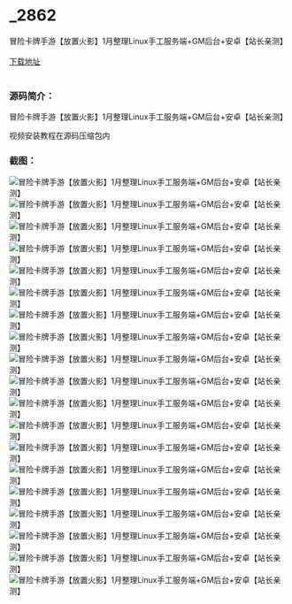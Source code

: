 # _2862
冒险卡牌手游【放置火影】1月整理Linux手工服务端+GM后台+安卓【站长亲测】
<br/></br>
[下载地址](https://www.uuid2.com/2862.html "下载地址")
<br/></br>
<h3>源码简介：</h3>
<p>冒险卡牌手游【放置火影】1月整理Linux手工服务端+GM后台+安卓【站长亲测】<p>
<p>视频安装教程在源码压缩包内<p>
<h3>截图：</h3>
<img src="https://www.uuid2.com/wp-content/uploads/img/202201/371279f244.jpg" alt="冒险卡牌手游【放置火影】1月整理Linux手工服务端+GM后台+安卓【站长亲测】"><img src="https://www.uuid2.com/wp-content/uploads/img/202201/8f44483645.jpg" alt="冒险卡牌手游【放置火影】1月整理Linux手工服务端+GM后台+安卓【站长亲测】"><img src="https://www.uuid2.com/wp-content/uploads/img/202201/8f44483417.jpg" alt="冒险卡牌手游【放置火影】1月整理Linux手工服务端+GM后台+安卓【站长亲测】"><img src="https://www.uuid2.com/wp-content/uploads/img/202201/1cbdf79354.jpg" alt="冒险卡牌手游【放置火影】1月整理Linux手工服务端+GM后台+安卓【站长亲测】"><img src="https://www.uuid2.com/wp-content/uploads/img/202201/9eecb9a180.jpg" alt="冒险卡牌手游【放置火影】1月整理Linux手工服务端+GM后台+安卓【站长亲测】"><img src="https://www.uuid2.com/wp-content/uploads/img/202201/f63d3f3502.jpg" alt="冒险卡牌手游【放置火影】1月整理Linux手工服务端+GM后台+安卓【站长亲测】"><img src="https://www.uuid2.com/wp-content/uploads/img/202201/371b262897.jpg" alt="冒险卡牌手游【放置火影】1月整理Linux手工服务端+GM后台+安卓【站长亲测】"><img src="https://www.uuid2.com/wp-content/uploads/img/202201/33b402c284.jpg" alt="冒险卡牌手游【放置火影】1月整理Linux手工服务端+GM后台+安卓【站长亲测】"><img src="https://www.uuid2.com/wp-content/uploads/img/202201/132d2ac784.jpg" alt="冒险卡牌手游【放置火影】1月整理Linux手工服务端+GM后台+安卓【站长亲测】"><img src="https://www.uuid2.com/wp-content/uploads/img/202201/90faf19134.jpg" alt="冒险卡牌手游【放置火影】1月整理Linux手工服务端+GM后台+安卓【站长亲测】"><img src="https://www.uuid2.com/wp-content/uploads/img/202201/991f5f9924.jpg" alt="冒险卡牌手游【放置火影】1月整理Linux手工服务端+GM后台+安卓【站长亲测】"><img src="https://www.uuid2.com/wp-content/uploads/img/202201/8c76cd4614.jpg" alt="冒险卡牌手游【放置火影】1月整理Linux手工服务端+GM后台+安卓【站长亲测】"><img src="https://www.uuid2.com/wp-content/uploads/img/202201/8c76cd4840.jpg" alt="冒险卡牌手游【放置火影】1月整理Linux手工服务端+GM后台+安卓【站长亲测】"><img src="https://www.uuid2.com/wp-content/uploads/img/202201/4b1d815617.jpg" alt="冒险卡牌手游【放置火影】1月整理Linux手工服务端+GM后台+安卓【站长亲测】"><img src="https://www.uuid2.com/wp-content/uploads/img/202201/794f27e773.jpg" alt="冒险卡牌手游【放置火影】1月整理Linux手工服务端+GM后台+安卓【站长亲测】"><img src="https://www.uuid2.com/wp-content/uploads/img/202201/194da9b524.jpg" alt="冒险卡牌手游【放置火影】1月整理Linux手工服务端+GM后台+安卓【站长亲测】"><img src="https://www.uuid2.com/wp-content/uploads/img/202201/70e6f41684.jpg" alt="冒险卡牌手游【放置火影】1月整理Linux手工服务端+GM后台+安卓【站长亲测】"><img src="https://www.uuid2.com/wp-content/uploads/img/202201/d133fc6962.jpg" alt="冒险卡牌手游【放置火影】1月整理Linux手工服务端+GM后台+安卓【站长亲测】"><img src="https://www.uuid2.com/wp-content/uploads/img/202201/423eb74995.jpg" alt="冒险卡牌手游【放置火影】1月整理Linux手工服务端+GM后台+安卓【站长亲测】">
